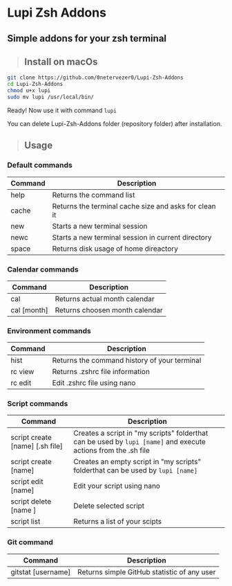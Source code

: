 # Lupi Zsh Addons
## Simple addons for your zsh terminal

> ## Install on macOs

```bash
git clone https://github.com/0netervezer0/Lupi-Zsh-Addons
cd Lupi-Zsh-Addons
chmod u+x lupi
sudo mv lupi /usr/local/bin/
```
Ready! Now use it with command ```lupi```

You can delete Lupi-Zsh-Addons folder (repository folder) after installation.
> ## Usage
### Default commands
| Command | Description |
| ------------- | ------------- |
| help | Returns the command list |
| cache  | Returns the terminal cache size and asks for clean it |
| new | Starts a new terminal session |
| newc | Starts a new terminal session in current directory |
| space | Returns disk usage of home direactory |
### Calendar commands
| Command | Description |
| ------------- | ------------- |
| cal | Returns actual month calendar |
| cal [month]  | Returns choosen month calendar |
### Environment commands
| Command | Description |
| ------------- | ------------- |
| hist | Returns the command history of your terminal |
| rc view | Returns .zshrc file information |
| rc edit | Edit .zshrc file using nano |
### Script commands
| Command | Description |
| ------------- | ------------- |
| script create [name] [.sh file] | Сreates a script in "my scripts" folderthat can be used by `lupi [name]` and execute actions from the .sh file |
| script create [name] | Creates an empty script in "my scripts" folderthat can be used by `lupi [name]` |
| script edit [name] | Edit your script using nano |
| script delete [name ] | Delete selected script |
| script list | Returns a list of your scipts |
### Git command
| Command | Description |
| ------------- | ------------- |
| gitstat [username] | Returns simple GitHub statistic of any user |
